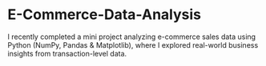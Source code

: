 # E-Commerce-Data-Analysis
I recently completed a mini project analyzing e-commerce sales data using Python (NumPy, Pandas &amp; Matplotlib), where I explored real-world business insights from transaction-level data.
